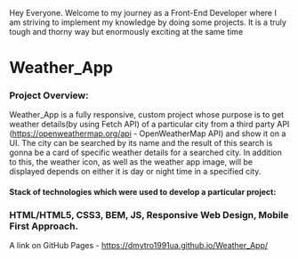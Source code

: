 Hey Everyone. Welcome to my journey as a Front-End Developer where I am striving to implement my knowledge by doing some projects. It is a truly tough and thorny way but enormously exciting at the same time

# Weather_App

### Project Overview:

Weather_App is a fully responsive, custom project whose purpose is to get weather details(by using Fetch API) of a particular city from a third party API (https://openweathermap.org/api - OpenWeatherMap API) and show it on a UI. The city can be searched by its name and the result of this search is gonna be a card of specific weather details for a searched city. In addition to this, the weather icon, as well as the weather app image, will be displayed depends on either it is day or night time in a specified city.

#### Stack of technologies which were used to develop a particular project: 

### HTML/HTML5, CSS3, BEM, JS, Responsive Web Design, Mobile First Approach.

A link on GitHub Pages - https://dmytro1991ua.github.io/Weather_App/
